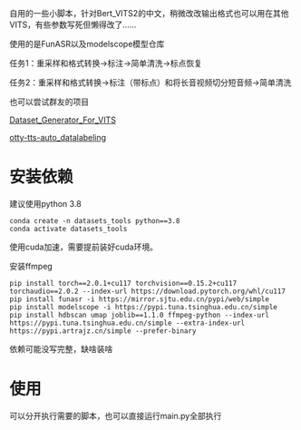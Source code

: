 自用的一些小脚本，针对Bert_VITS2的中文，稍微改改输出格式也可以用在其他VITS，有些参数写死但懒得改了……

使用的是FunASR以及modelscope模型仓库

任务1：重采样和格式转换->标注->简单清洗->标点恢复

任务2：重采样和格式转换->标注（带标点）和将长音视频切分短音频->简单清洗



也可以尝试群友的项目

[Dataset_Generator_For_VITS](https://github.com/Fatfish588/Dataset_Generator_For_VITS)

[otty-tts-auto_datalabeling](https://github.com/OttyAI/otty-tts-auto_datalabeling)

# 安装依赖

建议使用python 3.8

```
conda create -n datasets_tools python==3.8
conda activate datasets_tools
```

使用cuda加速，需要提前装好cuda环境。

安装ffmpeg

```
pip install torch==2.0.1+cu117 torchvision==0.15.2+cu117 torchaudio==2.0.2 --index-url https://download.pytorch.org/whl/cu117
pip install funasr -i https://mirror.sjtu.edu.cn/pypi/web/simple
pip install modelscope -i https://pypi.tuna.tsinghua.edu.cn/simple
pip install hdbscan umap joblib==1.1.0 ffmpeg-python --index-url https://pypi.tuna.tsinghua.edu.cn/simple --extra-index-url https://pypi.artrajz.cn/simple --prefer-binary
```

依赖可能没写完整，缺啥装啥

# 使用

可以分开执行需要的脚本，也可以直接运行main.py全部执行



